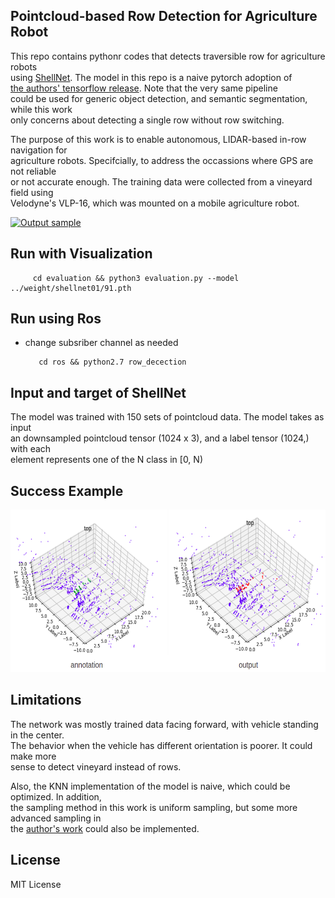 ## Pointcloud-based Row Detection for Agriculture Robot
This repo contains pythonr codes that detects traversible row for agriculture robots  
using [ShellNet](https://arxiv.org/pdf/1908.06295.pdf). The model in this repo is a naive pytorch adoption of  
[the authors' tensorflow release](https://github.com/hkust-vgd/shellnet). Note that the very same pipeline  
could be used for generic object detection, and semantic segmentation, while this work  
only concerns about detecting a single row without row switching.

The purpose of this work is to enable autonomous, LIDAR-based in-row navigation for  
agriculture robots. Specifcially, to address the occassions where GPS are not reliable  
 or not accurate enough. The training data were collected from a vineyard field using  
Velodyne's VLP-16, which was mounted on a mobile agriculture robot.  

[![Output sample](https://media.giphy.com/media/UU1XBSRqje99sNjoai/giphy.gif)](https://youtu.be/Aqm1NRiaRmg)


## Run with Visualization
         cd evaluation && python3 evaluation.py --model ../weight/shellnet01/91.pth

## Run using Ros
* change subsriber channel as needed  

         cd ros && python2.7 row_decection 
    
## Input and target of ShellNet
The model was trained with 150 sets of pointcloud data. The model takes as input  
an downsampled pointcloud tensor (1024 x 3), and a label tensor (1024,) with each  
 element represents one of the N class in [0, N) 

## Success Example
<img src="./assets/success_example.png" width="600" height="260">

## Limitations
The network was mostly trained data facing forward, with vehicle standing in the center.  
The behavior when the vehicle has different orientation is poorer. It could make more  
sense to detect vineyard instead of rows.  

Also, the KNN implementation of the model is naive, which could be optimized. In addition,  
the sampling method in this work is uniform sampling, but some more advanced sampling in  
the [author's work](https://github.com/hkust-vgd/shellnet) could also be implemented.

## License
MIT License
